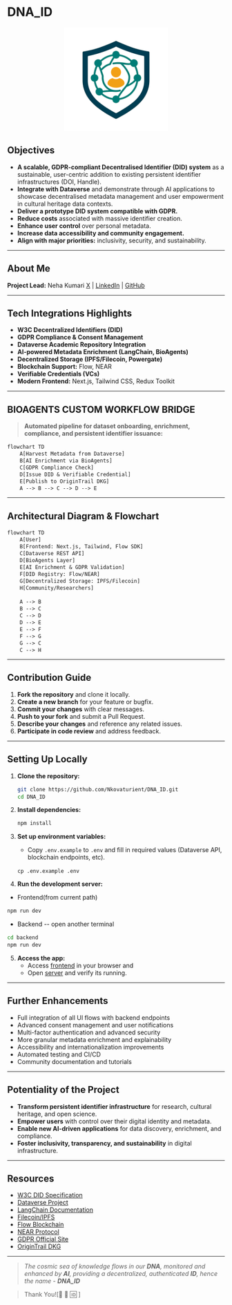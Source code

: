 # DNA_ID 


<p align="center">
  <img src="public/logo.png" alt="DNA_ID Logo" width="240" height="240" />
<!--   <img src="https://github.com/user-attachments/assets/82c3262e-76c0-4c4c-87c5-dc0ee1be8896" width = '120' height='240' /> -->
</p>

## Objectives
- **A scalable, GDPR-compliant Decentralised Identifier (DID) system** as a sustainable, user-centric addition to existing persistent identifier infrastructures (DOI, Handle).
- **Integrate with Dataverse** and demonstrate through AI applications to showcase decentralised metadata management and user empowerment in cultural heritage data contexts.
- **Deliver a prototype DID system compatible with GDPR.**
- **Reduce costs** associated with massive identifier creation.
- **Enhance user control** over personal metadata.
- **Increase data accessibility and community engagement.**
- **Align with major priorities:** inclusivity, security, and sustainability.

---

## About Me
**Project Lead:** Neha Kumari 
[X](https://x.com/matriX_Nk) | [LinkedIn](https://linkedin.com/in/neha_kumari711) | [GitHub](https://github.com/Nkovaturient)

---

## Tech Integrations Highlights
- **W3C Decentralized Identifiers (DID)**
- **GDPR Compliance & Consent Management**
- **Dataverse Academic Repository Integration**
- **AI-powered Metadata Enrichment (LangChain, BioAgents)**
- **Decentralized Storage (IPFS/Filecoin, Powergate)**
- **Blockchain Support:** Flow, NEAR
- **Verifiable Credentials (VCs)**
- **Modern Frontend:** Next.js, Tailwind CSS, Redux Toolkit

---

## BIOAGENTS CUSTOM WORKFLOW BRIDGE

> **Automated pipeline for dataset onboarding, enrichment, compliance, and persistent identifier issuance:**

```mermaid
flowchart TD
    A[Harvest Metadata from Dataverse]
    B[AI Enrichment via BioAgents]
    C[GDPR Compliance Check]
    D[Issue DID & Verifiable Credential]
    E[Publish to OriginTrail DKG]
    A --> B --> C --> D --> E
```

---

## Architectural Diagram & Flowchart

```mermaid
flowchart TD
    A[User]
    B[Frontend: Next.js, Tailwind, Flow SDK]
    C[Dataverse REST API]
    D[BioAgents Layer]
    E[AI Enrichment & GDPR Validation]
    F[DID Registry: Flow/NEAR]
    G[Decentralized Storage: IPFS/Filecoin]
    H[Community/Researchers]
    
    A --> B
    B --> C
    C --> D
    D --> E
    E --> F
    F --> G
    G --> C
    C --> H
```

---

## Contribution Guide

1. **Fork the repository** and clone it locally.
2. **Create a new branch** for your feature or bugfix.
3. **Commit your changes** with clear messages.
4. **Push to your fork** and submit a Pull Request.
5. **Describe your changes** and reference any related issues.
6. **Participate in code review** and address feedback.

---

## Setting Up Locally

1. **Clone the repository:**
   ```bash
   git clone https://github.com/Nkovaturient/DNA_ID.git
   cd DNA_ID
   ```
2. **Install dependencies:**
   ```bash
   npm install
   ```
3. **Set up environment variables:**
   - Copy `.env.example` to `.env` and fill in required values (Dataverse API, blockchain endpoints, etc).

    `cp .env.example .env`

4. **Run the development server:**
  - Frontend(from current path)

   ```bash
   npm run dev
   ```
   - Backend -- open another terminal

   ```bash
   cd backend
   npm run dev
   ```

5. **Access the app:**
   - Access [frontend](http://localhost:5173) in your browser and
   - Open [server](http://localhost:3000) and verify its running.

---

## Further Enhancements
- Full integration of all UI flows with backend endpoints
- Advanced consent management and user notifications
- Multi-factor authentication and advanced security
- More granular metadata enrichment and explainability
- Accessibility and internationalization improvements
- Automated testing and CI/CD
- Community documentation and tutorials

---

## Potentiality of the Project
- **Transform persistent identifier infrastructure** for research, cultural heritage, and open science.
- **Empower users** with control over their digital identity and metadata.
- **Enable new AI-driven applications** for data discovery, enrichment, and compliance.
- **Foster inclusivity, transparency, and sustainability** in digital infrastructure.

---

## Resources
- [W3C DID Specification](https://www.w3.org/TR/did-core/)
- [Dataverse Project](https://dataverse.org/)
- [LangChain Documentation](https://js.langchain.com/docs/)
- [Filecoin/IPFS](https://filecoin.io/)
- [Flow Blockchain](https://www.onflow.org/)
- [NEAR Protocol](https://near.org/)
- [GDPR Official Site](https://gdpr.eu/)
- [OriginTrail DKG](https://origintrail.io/)

---

> _The cosmic sea of knowledge flows in our **DNA**, monitored and enhanced by **AI**, providing a decentralized, authenticated **ID**, hence the name - **DNA_ID**_

> Thank You![🧬 🤖 🆔 ]
